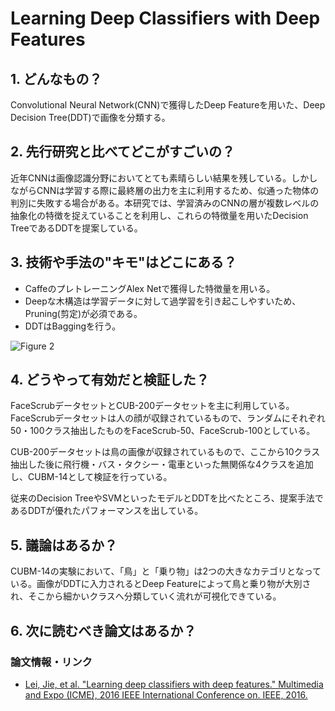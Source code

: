 # Learning Deep Classifiers with Deep Features

## 1. どんなもの？

Convolutional Neural Network(CNN)で獲得したDeep Featureを用いた、Deep Decision Tree(DDT)で画像を分類する。

## 2. 先行研究と比べてどこがすごいの？

近年CNNは画像認識分野においてとても素晴らしい結果を残している。しかしながらCNNは学習する際に最終層の出力を主に利用するため、似通った物体の判別に失敗する場合がある。本研究では、学習済みのCNNの層が複数レベルの抽象化の特徴を捉えていることを利用し、これらの特徴量を用いたDecision TreeであるDDTを提案している。

## 3. 技術や手法の"キモ"はどこにある？

* CaffeのプレトレーニングAlex Netで獲得した特徴量を用いる。
* Deepな木構造は学習データに対して過学習を引き起こしやすいため、Pruning(剪定)が必須である。
* DDTはBaggingを行う。

![Figure 2](https://raw.githubusercontent.com/shunk031/paper-survey/master/images/CV/Learning_Deep_Classifiers_with_Deep_Features/figure2.png)

## 4. どうやって有効だと検証した？

FaceScrubデータセットとCUB-200データセットを主に利用している。FaceScrubデータセットは人の顔が収録されているもので、ランダムにそれぞれ50・100クラス抽出したものをFaceScrub-50、FaceScrub-100としている。

CUB-200データセットは鳥の画像が収録されているもので、ここから10クラス抽出した後に飛行機・バス・タクシー・電車といった無関係な4クラスを追加し、CUBM-14として検証を行っている。

従来のDecision TreeやSVMといったモデルとDDTを比べたところ、提案手法であるDDTが優れたパフォーマンスを出している。

## 5. 議論はあるか？

CUBM-14の実験において、「鳥」と「乗り物」は2つの大きなカテゴリとなっている。画像がDDTに入力されるとDeep Featureによって鳥と乗り物が大別され、そこから細かいクラスへ分類していく流れが可視化できている。

## 6. 次に読むべき論文はあるか？

### 論文情報・リンク

* [Lei, Jie, et al. "Learning deep classifiers with deep features." Multimedia and Expo (ICME), 2016 IEEE International Conference on. IEEE, 2016.](http://ieeexplore.ieee.org/abstract/document/7552910/)
